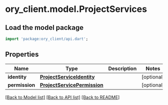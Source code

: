 # ory_client.model.ProjectServices

## Load the model package
```dart
import 'package:ory_client/api.dart';
```

## Properties
Name | Type | Description | Notes
------------ | ------------- | ------------- | -------------
**identity** | [**ProjectServiceIdentity**](ProjectServiceIdentity.md) |  | [optional] 
**permission** | [**ProjectServicePermission**](ProjectServicePermission.md) |  | [optional] 

[[Back to Model list]](../README.md#documentation-for-models) [[Back to API list]](../README.md#documentation-for-api-endpoints) [[Back to README]](../README.md)


